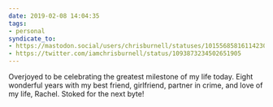 ```yaml
---
date: 2019-02-08 14:04:35
tags:
- personal
syndicate_to:
- https://mastodon.social/users/chrisburnell/statuses/101556858161142303
- https://twitter.com/iamchrisburnell/status/1093873234502651905
---
```


Overjoyed to be celebrating the greatest milestone of my life today. Eight wonderful years with my best friend, girlfriend, partner in crime, and love of my life, Rachel. Stoked for the next byte!
